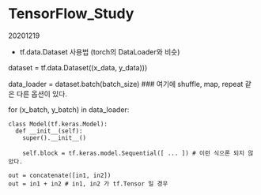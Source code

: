 # TensorFlow_Study


20201219

- tf.data.Dataset 사용법 (torch의 DataLoader와 비슷)

dataset = tf.data.Dataset((x_data, y_data)))

data_loader = dataset.batch(batch_size)  ### 여기에 shuffle, map, repeat 같은 다른 옵션이 있다. 

for (x_batch, y_batch) in data_loader:
  
```
class Model(tf.keras.Model):
  def __init__(self):
    super().__init__()
    
    self.block = tf.keras.model.Sequential([ ... ]) # 이런 식으론 되지 않았다.
```
```
out = concatenate([in1, in2])
out = in1 + in2 # in1, in2 가 tf.Tensor 일 경우
```
